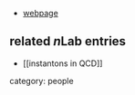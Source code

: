 

* [webpage](http://wonka.physics.ncsu.edu/~tmschaef/)

## related $n$Lab entries

* [[instantons in QCD]]

category: people